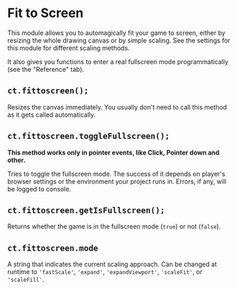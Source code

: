 # Fit to Screen

This module allows you to automagically fit your game to screen, either by resizing the whole drawing canvas or by simple scaling. See the settings for this module for different scaling methods.

It also gives you functions to enter a real fullscreen mode programmatically (see the "Reference" tab).

## `ct.fittoscreen();`

Resizes the canvas immediately. You usually don't need to call this method as it gets called automatically.

## `ct.fittoscreen.toggleFullscreen();`

**This method works only in pointer events, like Click, Pointer down and other.**

Tries to toggle the fullscreen mode. The success of it depends on player's browser settings or the environment your project runs in. Errors, if any, will be logged to console.

## `ct.fittoscreen.getIsFullscreen();`

Returns whether the game is in the fullscreen mode (`true`) or not (`false`).

## `ct.fittoscreen.mode`

A string that indicates the current scaling approach. Can be changed at runtime to `'fastScale'`, `'expand'`, `'expandViewport'`, `'scaleFit'`, or `'scaleFill'`.
